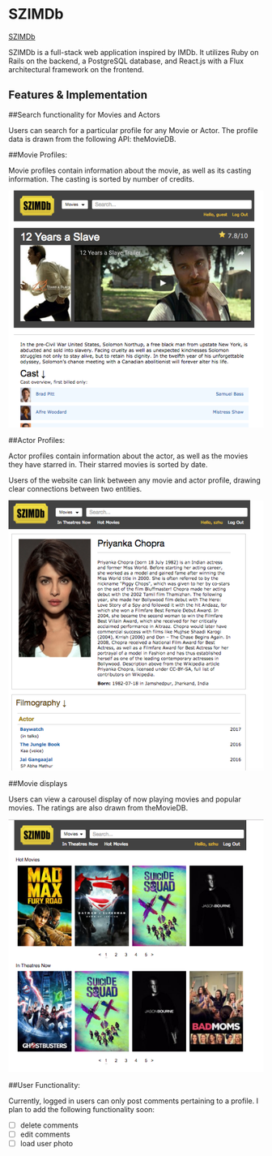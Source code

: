 # SZIMDb

[SZIMDb][heroku]

[heroku]: https://szimdb.herokuapp.com/

SZIMDb is a full-stack web application inspired by IMDb.  It utilizes Ruby on Rails on the backend, a PostgreSQL database, and React.js with a Flux architectural framework on the frontend.  

## Features & Implementation

##Search functionality for Movies and Actors

Users can search for a particular profile for any Movie or Actor.  The profile data is drawn from the following API: theMovieDB.  

##Movie Profiles:

Movie profiles contain information about the movie, as well as its casting information.  The casting is sorted by number of credits.

![tag screenshot](Movie_profile.png)

##Actor Profiles:

Actor profiles contain information about the actor, as well as the movies they have starred in.  Their starred movies is sorted by date.

Users of the website can link between any movie and actor profile, drawing clear connections between two entities.  

![tag screenshot](Actor_profile.png)

##Movie displays

Users can view a carousel display of now playing movies and popular movies.  The ratings are also drawn from theMovieDB.

![tag screenshot](Movie_Display.png)

##User Functionality:

Currently, logged in users can only post comments pertaining to a profile.  I plan to add the following functionality soon:
  - [ ] delete comments
  - [ ] edit comments
  - [ ] load user photo
